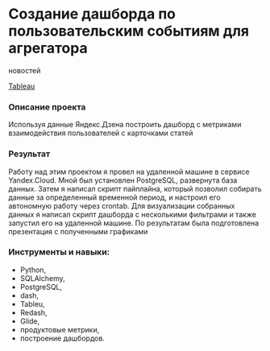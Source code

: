 # Создание дашборда по пользовательским событиям для агрегатора
новостей

[Tableau](https://public.tableau.com/views/dashboard_y_p/Dashboard1?:language=en-US&publish=yes&:display_count=n&:origin=viz_share_link)

### Описание проекта
Используя данные Яндекс.Дзена построить дашборд с метриками взаимодействия пользователей с карточками статей

### Результат
Работу над этим проектом я провел на удаленной машине в сервисе Yandex.Cloud. Мной был установлен PostgreSQL, развернута база данных. Затем я написал скрипт пайплайна, который позволил собирать данные за определенный временной период, и настроил его автономную работу через crontab. Для визуализации собранных данных я написал скрипт дашборда с несколькими фильтрами и также запустил его на удаленной машине. По результатам была подготовлена презентация с полученными графиками

### Инструменты и навыки:
* Python, 
* SQLAlchemy, 
* PostgreSQL, 
* dash, 
* Tableu, 
* Redash, 
* Glide,
* продуктовые метрики,
* построение дашбордов.
